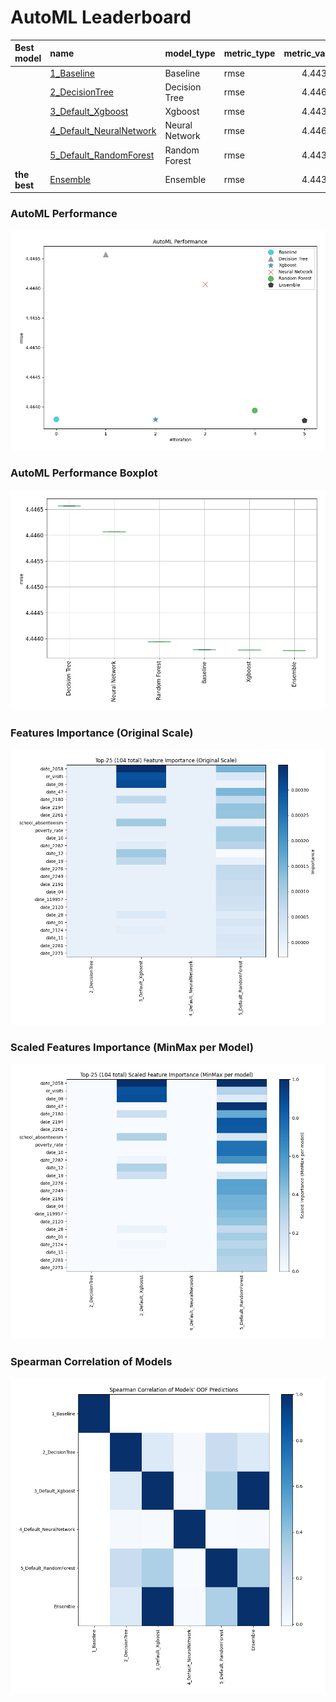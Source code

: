 # AutoML Leaderboard

| Best model   | name                                                         | model_type     | metric_type   |   metric_value |   train_time |
|:-------------|:-------------------------------------------------------------|:---------------|:--------------|---------------:|-------------:|
|              | [1_Baseline](1_Baseline/README.md)                           | Baseline       | rmse          |        4.44379 |         0.83 |
|              | [2_DecisionTree](2_DecisionTree/README.md)                   | Decision Tree  | rmse          |        4.44657 |        14.71 |
|              | [3_Default_Xgboost](3_Default_Xgboost/README.md)             | Xgboost        | rmse          |        4.44379 |        11.79 |
|              | [4_Default_NeuralNetwork](4_Default_NeuralNetwork/README.md) | Neural Network | rmse          |        4.44607 |         8.74 |
|              | [5_Default_RandomForest](5_Default_RandomForest/README.md)   | Random Forest  | rmse          |        4.44394 |        37.04 |
| **the best** | [Ensemble](Ensemble/README.md)                               | Ensemble       | rmse          |        4.44377 |         0.23 |

### AutoML Performance
![AutoML Performance](ldb_performance.png)

### AutoML Performance Boxplot
![AutoML Performance Boxplot](ldb_performance_boxplot.png)

### Features Importance (Original Scale)
![features importance across models](features_heatmap.png)



### Scaled Features Importance (MinMax per Model)
![scaled features importance across models](features_heatmap_scaled.png)



### Spearman Correlation of Models
![models spearman correlation](correlation_heatmap.png)

